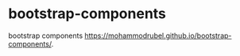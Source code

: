 # bootstrap-components
bootstrap components
 https://mohammodrubel.github.io/bootstrap-components/.
